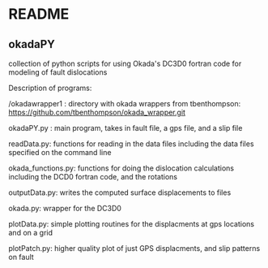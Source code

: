 <h1>README</h1>

<h2>okadaPY</h2>

collection of python scripts for using Okada's DC3D0 fortran code
for modeling of fault dislocations

Description of programs:

/okadawrapper1 : directory with okada wrappers from tbenthompson: https://github.com/tbenthompson/okada_wrapper.git

okadaPY.py : main program, takes in fault file, a gps file, and a slip file

readData.py: functions for reading in the data files including the data files specified on the command line

okada_functions.py: functions for doing the dislocation calculations including the DCD0 fortran code, and the rotations

outputData.py: writes the computed surface displacements to files

okada.py: wrapper for the DC3D0

plotData.py: simple plotting routines for the displacments at gps locations and on a grid

plotPatch.py: higher quality plot of just GPS displacments, and slip patterns on fault



